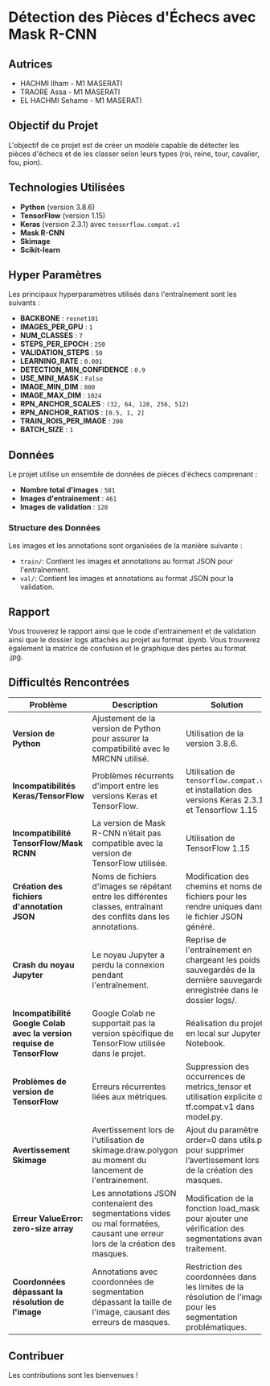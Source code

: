 # Détection des Pièces d'Échecs avec Mask R-CNN

## Autrices
- HACHMI Ilham - M1 MASERATI
- TRAORE Assa - M1 MASERATI
- EL HACHMI Sehame - M1 MASERATI


## Objectif du Projet
L'objectif de ce projet est de créer un modèle capable de détecter les pièces d'échecs et de les classer selon leurs types (roi, reine, tour, cavalier, fou, pion).

## Technologies Utilisées
- **Python** (version 3.8.6)
- **TensorFlow** (version 1.15)
- **Keras** (version 2.3.1) avec `tensorflow.compat.v1`
- **Mask R-CNN**
- **Skimage** 
- **Scikit-learn**

## Hyper Paramètres
Les principaux hyperparamètres utilisés dans l'entraînement sont les suivants :

- **BACKBONE** : `resnet101`
- **IMAGES_PER_GPU** : `1`
- **NUM_CLASSES** : `7` 
- **STEPS_PER_EPOCH** : `250`
- **VALIDATION_STEPS** : `50`
- **LEARNING_RATE** : `0.001`
- **DETECTION_MIN_CONFIDENCE** : `0.9`
- **USE_MINI_MASK** : `False`
- **IMAGE_MIN_DIM** : `800`
- **IMAGE_MAX_DIM** : `1024`
- **RPN_ANCHOR_SCALES** : `(32, 64, 128, 256, 512)`
- **RPN_ANCHOR_RATIOS** : `[0.5, 1, 2]`
- **TRAIN_ROIS_PER_IMAGE** : `200`
- **BATCH_SIZE** : `1`


## Données
Le projet utilise un ensemble de données de pièces d'échecs comprenant :
- **Nombre total d'images** : `581`
- **Images d'entrainement** : `461`
- **Images de validation** : `120`

### Structure des Données
Les images et les annotations sont organisées de la manière suivante :
- `train/`: Contient les images et annotations au format JSON pour l'entraînement.
- `val/`: Contient les images et annotations au format JSON pour la validation.

## Rapport
Vous trouverez le rapport ainsi que le code d'entrainement et de validation ainsi que le dossier logs attachés au projet au format .ipynb. Vous trouverez également la matrice de confusion et le graphique des pertes au format .jpg.


## Difficultés Rencontrées
| Problème | Description | Solution |
|----------|-------------|----------|
| **Version de Python** | Ajustement de la version de Python pour assurer la compatibilité avec le MRCNN utilisé. | Utilisation de la version 3.8.6. |
| **Incompatibilités Keras/TensorFlow** | Problèmes récurrents d'import entre les versions Keras et TensorFlow. | Utilisation de `tensorflow.compat.v1` et installation des versions Keras 2.3.1 et Tensorflow 1.15 |
| **Incompatibilité TensorFlow/Mask RCNN** | La version de Mask R-CNN n’était pas compatible avec la version de TensorFlow utilisée. | Utilisation de TensorFlow 1.15 |
| **Création des fichiers d'annotation JSON** | Noms de fichiers d'images se répétant entre les différentes classes, entraînant des conflits dans les annotations. | Modification des chemins et noms de fichiers pour les rendre uniques dans le fichier JSON généré. |
| **Crash du noyau Jupyter** | Le noyau Jupyter a perdu la connexion pendant l'entraînement. | Reprise de l'entraînement en chargeant les poids sauvegardés de la dernière sauvegarde enregistrée dans le dossier logs/. |
| **Incompatibilité Google Colab avec la version requise de TensorFlow** | Google Colab ne supportait pas la version spécifique de TensorFlow utilisée dans le projet. | Réalisation du projet en local sur Jupyter Notebook. |
| **Problèmes de version de TensorFlow** | Erreurs récurrentes liées aux métriques. | Suppression des occurrences de metrics_tensor et utilisation explicite de tf.compat.v1 dans model.py. |
| **Avertissement Skimage** | Avertissement lors de l'utilisation de skimage.draw.polygon au moment du lancement de l'entrainement. | Ajout du paramètre order=0 dans utils.py pour supprimer l’avertissement lors de la création des masques. |
| **Erreur ValueError: zero-size array** | Les annotations JSON contenaient des segmentations vides ou mal formatées, causant une erreur lors de la création des masques. | Modification de la fonction load_mask pour ajouter une vérification des segmentations avant traitement. |
| **Coordonnées dépassant la résolution de l'image** | Annotations avec coordonnées de segmentation dépassant la taille de l'image, causant des erreurs de masques. | Restriction des coordonnées dans les limites de la résolution de l'image pour les segmentation problématiques. |

## Contribuer
Les contributions sont les bienvenues !



